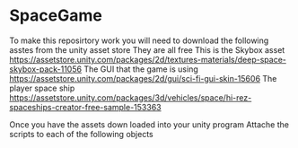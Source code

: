 # SpaceGame
To make this reposirtory work you will need to download the following asstes from the unity asset store 
They are all free
This is the Skybox asset
https://assetstore.unity.com/packages/2d/textures-materials/deep-space-skybox-pack-11056
The GUI that the game is using  
https://assetstore.unity.com/packages/2d/gui/sci-fi-gui-skin-15606
The player space ship 
https://assetstore.unity.com/packages/3d/vehicles/space/hi-rez-spaceships-creator-free-sample-153363

Once you have the assets down loaded into your unity program 
Attache the scripts to each of the following objects 


